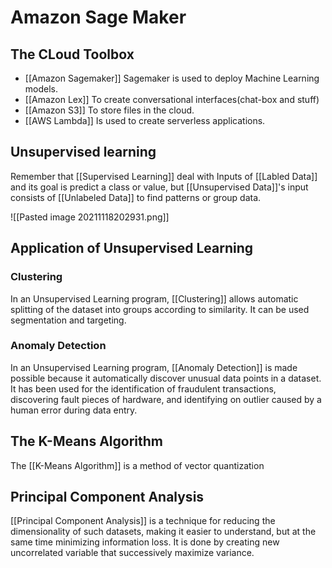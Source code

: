 # Amazon Sage Maker
## The CLoud Toolbox 
* [[Amazon Sagemaker]]
Sagemaker is used to deploy Machine Learning models. 
* [[Amazon Lex]]
To create conversational interfaces(chat-box and stuff)
* [[Amazon S3]] 
To store files in the cloud. 
* [[AWS Lambda]]
Is used to create serverless applications. 

## Unsupervised learning 
Remember that [[Supervised Learning]] deal with Inputs of [[Labled Data]] and its goal is predict a class or value, but [[Unsupervised Data]]'s input consists of [[Unlabeled Data]] to find patterns or group data. 

![[Pasted image 20211118202931.png]]

## Application of Unsupervised Learning 

### Clustering 
In an Unsupervised Learning program, [[Clustering]] allows automatic splitting of the dataset into groups according to similarity. It can be used segmentation and targeting. 

### Anomaly Detection 
In an Unsupervised Learning program, [[Anomaly Detection]] is made possible because it automatically discover unusual data points in a dataset. It has been used for the identification of fraudulent transactions, discovering fault pieces of hardware, and identifying on outlier caused by a human error during data entry. 

## The K-Means Algorithm 

The [[K-Means Algorithm]] is a method of vector quantization 

## Principal Component Analysis 
[[Principal Component Analysis]] is a technique for reducing the dimensionality of such datasets, making it easier to understand, but at the same time minimizing information loss. 
It is done by creating new uncorrelated variable that successively maximize variance. [](https://royalsocietypublishing.org/doi/10.1098/rsta.2015.0202)





